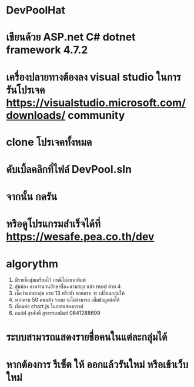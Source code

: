 
# DevPoolHat
# เขียนด้วย ASP.net C#  dotnet framework 4.7.2
# เครื่องปลายทางต้องลง visual studio  ในการรันโปรเจค  https://visualstudio.microsoft.com/downloads/    community
# clone โปรเจคทั้งหมด
# ดับเบิ้ลคลิกที่ไฟล์ DevPool.sln    
# จากนั้น กดรัน
# หรือดูโปรแกรมสำเร็จได้ที่   https://wesafe.pea.co.th/dev
# algorythm
1. มีรายชื่อสุ่มเตรียมไว้ กรณีไม่อยากพิมพ์
2. สุ่มห้อง ถามจำนวนอักษรชื่อ+นามสกุล  แล้ว mod ด้วย 4
3. เช็คว่าแต่ละกลุ่ม ครบ 13 หรือยัง  หากครบ จะ เปลี่ยนกลุ่มให้
4. หากครบ 50 คนแล้ว ระบบ จะไม่สามารถ เพิ่มข้อมูลต่อได้
5. เชื่อมต่อ chart.js ในการแสดงกราฟ
6. กอล์ฟ สุรศักดิ์ สุรธรรมานันท์  0841288699 

# ระบบสามารถแสดงรายชื่อคนในแต่ละกลุ่มได้
# หากต้องการ รีเซ็ต ให้ ออกแล้วรันใหม่ หรือเข้าเว็บใหม่    
